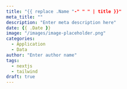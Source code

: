 ```yaml
---
title: "{{ replace .Name "-" " " | title }}"
meta_title: ""
description: "Enter meta description here"
date: {{ .Date }}
image: "/images/image-placeholder.png"
categories:
  - Application
  - Data
author: "Enter author name"
tags:
  - nextjs
  - tailwind
draft: true
---
```


